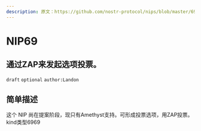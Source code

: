 ```yaml
---
description: 原文：https://github.com/nostr-protocol/nips/blob/master/69.md
---
```


# NIP69

## 通过ZAP来发起选项投票。

`draft` `optional` `author:Landon`

## 简单描述

这个 NIP 尚在提案阶段，现只有Amethyst支持。可形成投票选项，用ZAP投票。kind类型6969
